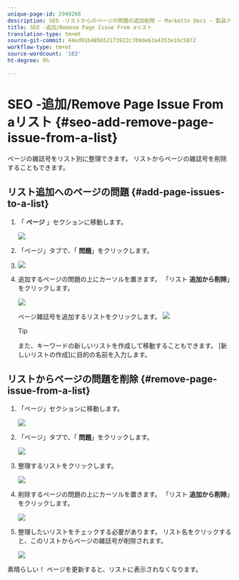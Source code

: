 ```yaml
---
unique-page-id: 2949266
description: SEO -リストからのページの問題の追加削除 — Marketto Docs — 製品ドキュメント
title: SEO -追加/Remove Page Issue From aリスト
translation-type: tm+mt
source-git-commit: 44ed91b485b52173922c709de63a4353e16c5072
workflow-type: tm+mt
source-wordcount: '183'
ht-degree: 0%

---
```



# SEO -追加/Remove Page Issue From aリスト {#seo-add-remove-page-issue-from-a-list}

ページの雑誌号をリスト別に整理できます。 リストからページの雑誌号を削除することもできます。

## リスト追加へのページの問題 {#add-page-issues-to-a-list}

1. 「 **ページ** 」セクションに移動します。

   ![](assets/image2014-9-18-14-3a3-3a10.png)

1. 「ページ」タブで、「 **問題**」をクリックします。
1. ![](assets/image2014-9-18-14-3a3-3a18.png)

1. 追加するページの問題の上にカーソルを置きます。 「リスト **追加から削除**」をクリックします。

   ![](assets/image2014-9-18-14-3a3-3a40.png)

   ページ雑誌号を追加するリストをクリックします。
   ![](assets/image2014-9-18-14-3a3-3a44.png)

   >[!TIP]
   >
   >また、キーワードの新しいリストを作成して移動することもできます。 [新しいリストの作成]に目的の名前を入力します。

## リストからページの問題を削除 {#remove-page-issue-from-a-list}

1. 「ページ」セクションに移動します。

   ![](assets/image2014-9-18-14-3a4-3a8.png)

1. 「ページ」タブで、「 **問題**」をクリックします。

   ![](assets/image2014-9-18-14-3a4-3a22.png)

1. 整理するリストをクリックします。

   ![](assets/image2014-9-18-14-3a4-3a29.png)

1. 削除するページの問題の上にカーソルを置きます。 「リスト **追加から削除**」をクリックします。

   ![](assets/image2014-9-18-14-3a4-3a38.png)

1. 整理したいリストをチェックする必要があります。 リスト名をクリックすると、このリストからページの雑誌号が削除されます。

   ![](assets/image2014-9-18-14-3a4-3a52.png)

素晴らしい！ ページを更新すると、リストに表示されなくなります。
